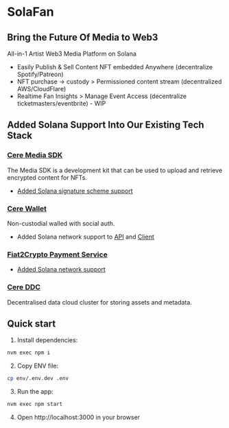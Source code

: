 # SolaFan

## Bring the Future Of Media to Web3

All-in-1 Artist Web3 Media Platform on Solana

- Easily Publish & Sell Content NFT embedded Anywhere (decentralize Spotify/Patreon)
- NFT purchase -> custody > Permissioned content stream (decentralized AWS/CloudFlare)
- Realtime Fan Insights > Manage Event Access (decentralize ticketmasters/eventbrite) - WIP

## Added Solana Support Into Our Existing Tech Stack

### [Cere Media SDK](https://cerebellum-network.github.io/cere-media-sdk-js/)

The Media SDK is a development kit that can be used to upload and retrieve encrypted content for NFTs.
- [Added Solana signature scheme support](https://github.com/Cerebellum-Network/cere-media-sdk-js/pull/40)

### [Cere Wallet](https://github.com/cere-io/cere-wallet-client)

Non-custodial walled with social auth.

- Added Solana network support to [API](https://github.com/cere-io/cere-wallet-api/pull/35/files) and [Client](https://github.com/cere-io/cere-wallet-client/pull/197/files)

### [Fiat2Crypto Payment Service](https://github.com/cere-io/blockchain-transaction-service)

- [Added Solana network support](https://github.com/cere-io/blockchain-transaction-service/pull/42/files)

### [Cere DDC](https://github.com/Cerebellum-Network/cere-ddc-sdk-js)

Decentralised data cloud cluster for storing assets and metadata.

## Quick start

1. Install dependencies:

```bash
nvm exec npm i
```

2. Copy ENV file:

```bash
cp env/.env.dev .env
```

3. Run the app:

```bash
nvm exec npm start
```

4. Open http://localhost:3000 in your browser
